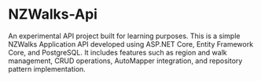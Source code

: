 # NZWalks-Api
An experimental API project built for learning purposes. This is a simple NZWalks Application API developed using ASP.NET Core, Entity Framework Core, and PostgreSQL.  It includes features such as region and walk management, CRUD operations, AutoMapper integration, and repository pattern implementation.
